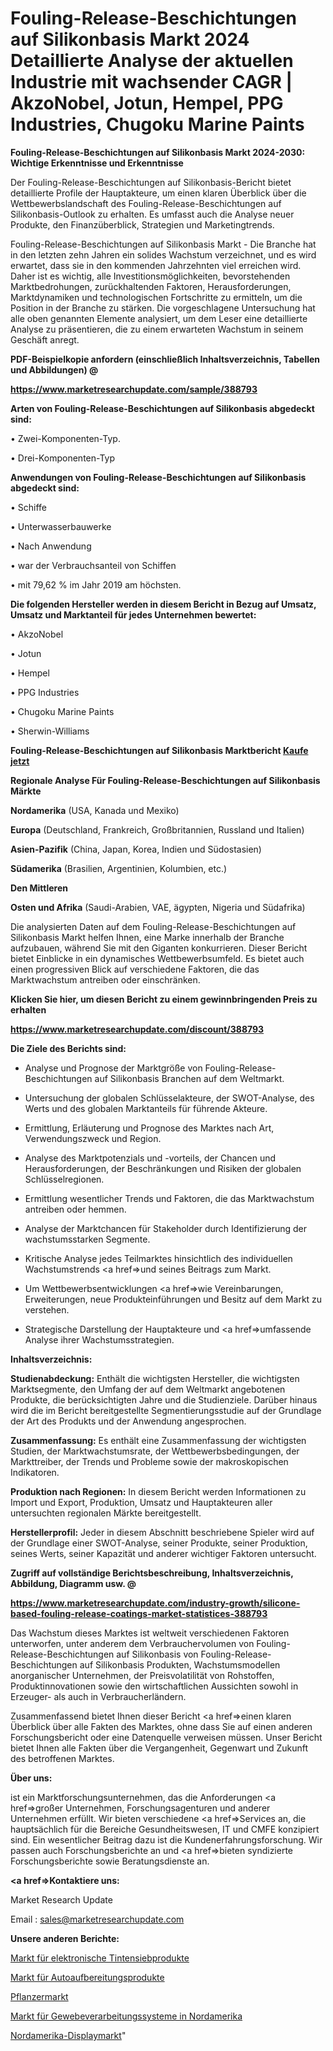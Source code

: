 # Fouling-Release-Beschichtungen auf Silikonbasis Markt 2024 Detaillierte Analyse der aktuellen Industrie mit wachsender CAGR | AkzoNobel, Jotun, Hempel, PPG Industries, Chugoku Marine Paints

<strong>Fouling-Release-Beschichtungen auf Silikonbasis Markt 2024-2030: Wichtige Erkenntnisse und Erkenntnisse</strong>

Der Fouling-Release-Beschichtungen auf Silikonbasis-Bericht bietet detaillierte Profile der Hauptakteure, um einen klaren Überblick über die Wettbewerbslandschaft des Fouling-Release-Beschichtungen auf Silikonbasis-Outlook zu erhalten. Es umfasst auch die Analyse neuer Produkte, den Finanzüberblick, Strategien und Marketingtrends.

Fouling-Release-Beschichtungen auf Silikonbasis Markt - Die Branche hat in den letzten zehn Jahren ein solides Wachstum verzeichnet, und es wird erwartet, dass sie in den kommenden Jahrzehnten viel erreichen wird. Daher ist es wichtig, alle Investitionsmöglichkeiten, bevorstehenden Marktbedrohungen, zurückhaltenden Faktoren, Herausforderungen, Marktdynamiken und technologischen Fortschritte zu ermitteln, um die Position in der Branche zu stärken. Die vorgeschlagene Untersuchung hat alle oben genannten Elemente analysiert, um dem Leser eine detaillierte Analyse zu präsentieren, die zu einem erwarteten Wachstum in seinem Geschäft anregt.



<strong><b>PDF-Beispielkopie anfordern (einschließlich Inhaltsverzeichnis, Tabellen und Abbildungen) @ </b></strong>

<strong><a href=https://www.marketresearchupdate.com/sample/388793>

<strong>https://www.marketresearchupdate.com/sample/388793</u></a></strong></strong>



<strong>Arten von Fouling-Release-Beschichtungen auf Silikonbasis abgedeckt sind:</strong>

• Zwei-Komponenten-Typ.

• Drei-Komponenten-Typ



<strong>Anwendungen von Fouling-Release-Beschichtungen auf Silikonbasis abgedeckt sind:</strong>

• Schiffe

• Unterwasserbauwerke

• Nach Anwendung

• war der Verbrauchsanteil von Schiffen

• mit 79,62 % im Jahr 2019 am höchsten.



<strong>Die folgenden Hersteller werden in diesem Bericht in Bezug auf Umsatz, Umsatz und Marktanteil für jedes Unternehmen bewertet:</strong>

• AkzoNobel

• Jotun

• Hempel

• PPG Industries

• Chugoku Marine Paints

• Sherwin-Williams



<strong>Fouling-Release-Beschichtungen auf Silikonbasis Marktbericht <a href=https://www.marketresearchupdate.com/buynow/388793>Kaufe jetzt</a></strong>



<strong>Regionale Analyse Für Fouling-Release-Beschichtungen auf Silikonbasis Märkte</strong>



<strong>Nordamerika</strong> (USA, Kanada und Mexiko)



<strong>Europa</strong> (Deutschland, Frankreich, Großbritannien, Russland und Italien)



<strong>Asien-Pazifik</strong> (China, Japan, Korea, Indien und Südostasien)



<strong>Südamerika</strong> (Brasilien, Argentinien, Kolumbien, etc.)



<strong>Den Mittleren</strong> 

<strong>Osten und Afrika</strong> (Saudi-Arabien, VAE, ägypten, Nigeria und Südafrika)

Die analysierten Daten auf dem Fouling-Release-Beschichtungen auf Silikonbasis Markt helfen Ihnen, eine Marke innerhalb der Branche aufzubauen, während Sie mit den Giganten konkurrieren. Dieser Bericht bietet Einblicke in ein dynamisches Wettbewerbsumfeld. Es bietet auch einen progressiven Blick auf verschiedene Faktoren, die das Marktwachstum antreiben oder einschränken.



<strong>Klicken Sie hier, um diesen Bericht zu einem gewinnbringenden Preis zu erhalten
</strong>

<strong><a href=https://www.marketresearchupdate.com/discount/388793>https://www.marketresearchupdate.com/discount/388793</b></u></strong></a>



<strong>Die Ziele des Berichts sind:</strong>

- Analyse und Prognose der Marktgröße von Fouling-Release-Beschichtungen auf Silikonbasis Branchen auf dem Weltmarkt.

- Untersuchung der globalen Schlüsselakteure, der SWOT-Analyse, des Werts und des globalen Marktanteils für führende Akteure.

- Ermittlung, Erläuterung und Prognose des Marktes nach Art, Verwendungszweck und Region.

- Analyse des Marktpotenzials und -vorteils, der Chancen und Herausforderungen, der Beschränkungen und Risiken der globalen Schlüsselregionen.

- Ermittlung wesentlicher Trends und Faktoren, die das Marktwachstum antreiben oder hemmen.

- Analyse der Marktchancen für Stakeholder durch Identifizierung der wachstumsstarken Segmente.

- Kritische Analyse jedes Teilmarktes hinsichtlich des individuellen Wachstumstrends <a href=>und</a> seines Beitrags zum Markt.

- Um Wettbewerbsentwicklungen <a href=>wie</a> Vereinbarungen, Erweiterungen, neue Produkteinführungen und Besitz auf dem Markt zu verstehen.

- Strategische Darstellung der Hauptakteure und <a href=>umfas</a>sende Analyse ihrer Wachstumsstrategien.



<strong>Inhaltsverzeichnis:</strong>



<strong>Studienabdeckung:</strong> Enthält die wichtigsten Hersteller, die wichtigsten Marktsegmente, den Umfang der auf dem Weltmarkt angebotenen Produkte, die berücksichtigten Jahre und die Studienziele. Darüber hinaus wird die im Bericht bereitgestellte Segmentierungsstudie auf der Grundlage der Art des Produkts und der Anwendung angesprochen.



<strong>Zusammenfassung:</strong> Es enthält eine Zusammenfassung der wichtigsten Studien, der Marktwachstumsrate, der Wettbewerbsbedingungen, der Markttreiber, der Trends und Probleme sowie der makroskopischen Indikatoren.



<strong>Produktion nach Regionen:</strong> In diesem Bericht werden Informationen zu Import und Export, Produktion, Umsatz und Hauptakteuren aller untersuchten regionalen Märkte bereitgestellt.



<strong>Herstellerprofil:</strong> Jeder in diesem Abschnitt beschriebene Spieler wird auf der Grundlage einer SWOT-Analyse, seiner Produkte, seiner Produktion, seines Werts, seiner Kapazität und anderer wichtiger Faktoren untersucht.



<strong><b>Zugriff auf vollständige Berichtsbeschreibung, Inhaltsverzeichnis, Abbildung, Diagramm usw. @ </b></strong>

<strong><a href=https://www.marketresearchupdate.com/industry-growth/silicone-based-fouling-release-coatings-market-statistices-388793>https://www.marketresearchupdate.com/industry-growth/silicone-based-fouling-release-coatings-market-statistices-388793</a></strong>

Das Wachstum dieses Marktes ist weltweit verschiedenen Faktoren unterworfen, unter anderem dem Verbrauchervolumen von Fouling-Release-Beschichtungen auf Silikonbasis von Fouling-Release-Beschichtungen auf Silikonbasis Produkten, Wachstumsmodellen anorganischer Unternehmen, der Preisvolatilität von Rohstoffen, Produktinnovationen sowie den wirtschaftlichen Aussichten sowohl in Erzeuger- als auch in Verbraucherländern.

Zusammenfassend bietet Ihnen dieser Bericht <a href=>einen</a> klaren Überblick über alle Fakten des Marktes, ohne dass Sie auf einen anderen Forschungsbericht oder eine Datenquelle verweisen müssen. Unser Bericht bietet Ihnen alle Fakten über die Vergangenheit, Gegenwart und Zukunft des betroffenen Marktes.



<strong>Über uns:</strong>

 ist ein Marktforschungsunternehmen, das die Anforderungen <a href=>großer</a> Unternehmen, Forschungsagenturen und anderer Unternehmen erfüllt. Wir bieten verschiedene <a href=>Services</a> an, die hauptsächlich für die Bereiche Gesundheitswesen, IT und CMFE konzipiert sind. Ein wesentlicher Beitrag dazu ist die Kundenerfahrungsforschung. Wir passen auch Forschungsberichte an und <a href=>bieten</a> syndizierte Forschungsberichte sowie Beratungsdienste an.



<strong><a href=>Kontaktiere uns:</a></strong>

Market Research Update

Email : sales@marketresearchupdate.com



<strong>Unsere anderen Berichte:</strong>

<a href=https://www.linkedin.com/pulse/electronic-ink-screen-products-market-size-growth>Markt für elektronische Tintensiebprodukte</a>

<a href=https://www.linkedin.com/pulse/car-detailing-products-market-sizing-up-anticipating>Markt für Autoaufbereitungsprodukte</a>

<a href=https://www.linkedin.com/pulse/planter-market-2023-remarking-enormous-growth>Pflanzermarkt</a>

<a href=https://www.linkedin.com/pulse/north-america-tissue-processing-systems-market>Markt für Gewebeverarbeitungssysteme in Nordamerika</a>

<a href=https://www.linkedin.com/pulse/north-america-display-market-2023-brief-regionwise-review>Nordamerika-Displaymarkt</a>"
